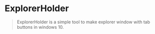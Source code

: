# ExplorerHolder
> ExplorerHolder is a simple tool to make explorer window with tab buttons in windows 10.